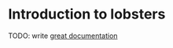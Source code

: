 # Introduction to lobsters

TODO: write [great documentation](http://jacobian.org/writing/what-to-write/)
